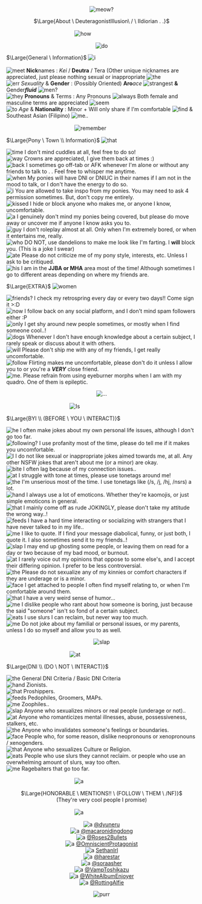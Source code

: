 <div align="center"> 

![meow?](https://komarev.com/ghpvc/?username=your-DeuteragonistIllusion)
</div>

<p align="center">
$\Large{About \ DeuteragonistIllusion\ / \ IIdiorian . .}$
</p>

ㅤㅤㅤㅤㅤㅤㅤㅤㅤㅤㅤㅤㅤㅤ![how](https://i.imgur.com/udGOht7.png)

<div align="center"> 

![do](https://watermelon.crd.co/assets/images/gallery22/9ce10986.gif?v=9a76615e)
</div>


$\Large{General \  Information}$ ![i](https://xyz.crd.co/assets/images/gallery17/a62799b2.gif?v=4ca63763) <br> <br> ![meet](https://xyz.crd.co/assets/images/gallery11/7eed65f4.gif?v=4ca63763) **Nick**names : *Kei* / **Deutra** / Tera (Other unique nicknames are appreciated, just please nothing sexual or inappropriate ![the](https://xyz.crd.co/assets/images/gallery11/007c8a23.png?v=4ca63763) <br> ![err](https://xyz.crd.co/assets/images/gallery14/0faffe51.gif?v=4ca63763) *Sexuality* & **Gender** : (Possibly Oriented) **Aro***ace* ![strangest](https://watermelon.crd.co/assets/images/gallery23/d0a88c7c.jpg?v=9a76615e) **&** Gender***fluid*** ![men?](https://watermelon.crd.co/assets/images/gallery23/dee4ad84.jpg?v=9a76615e) <br> ![they](https://xyz.crd.co/assets/images/gallery03/65842f23.gif?v=4ca63763) **Pronouns** & Terms :  Any Pronouns ![always](https://xyz.crd.co/assets/images/gallery11/0d3842d9.gif?v=4ca63763) Both female and masculine terms are appreciated ![seem](https://xyz.crd.co/assets/images/gallery03/79dab917.png?v=4ca63763) <br> ![to](https://xyz.crd.co/assets/images/gallery03/f8f6e3dc.gif?v=4ca63763) *Age* & **Nationality** : Minor + Will only share if I'm comfortable ![find](https://xyz.crd.co/assets/images/gallery03/5ff29e38.gif?v=4ca63763) & Southeast Asian (Filipino) ![me..](https://xyz.crd.co/assets/images/gallery10/2dc3bc32.gif?v=4ca63763)

ㅤㅤㅤㅤㅤㅤㅤㅤㅤㅤㅤㅤㅤㅤ![remember](https://64.media.tumblr.com/3a5c65b2ad6e0351d30113982990f993/59529026e66043b3-75/s1280x1920/f8b35da75fdacfba7dde49582b59216940345c23.pnj)


$\Large{Pony \ Town \\ Information}$ ![that](https://watermelon.crd.co/assets/images/gallery05/e39516b1.gif?v=9a76615e)

![time](https://xyz.crd.co/assets/images/gallery01/adb2e587.gif?v=4ca63763) I don't mind cuddles at all, feel free to do so! <br> ![way](https://xyz.crd.co/assets/images/gallery01/adb2e587.gif?v=4ca63763) Crowns are appreciated, I give them back at times :) <br> ![back](https://xyz.crd.co/assets/images/gallery01/adb2e587.gif?v=4ca63763) I sometimes go off-tab or AFK whenever I'm alone or without any friends to talk to . . Feel free to whisper me anytime. <br> ![when](https://xyz.crd.co/assets/images/gallery01/adb2e587.gif?v=4ca63763) My ponies will have DNI or DNIUC in their names if I am not in the mood to talk, or I don't have the energy to do so. <br> ![i](https://xyz.crd.co/assets/images/gallery01/adb2e587.gif?v=4ca63763) You are allowed to take inspo from my ponies. You may need to ask 4 permission sometimes. But, don't copy me entirely. <br> ![kissed](https://xyz.crd.co/assets/images/gallery01/adb2e587.gif?v=4ca63763) I hide or block anyone who makes me, or anyone I know, uncomfortable. <br> ![a](https://xyz.crd.co/assets/images/gallery01/adb2e587.gif?v=4ca63763) I genuinely don't mind my ponies being covered, but please do move away or uncover me if anyone I know asks you to. <br> ![guy](https://xyz.crd.co/assets/images/gallery01/adb2e587.gif?v=4ca63763) I don't roleplay almost at all. Only when I'm extremely bored, or when it entertains me, really. <br> ![who](https://xyz.crd.co/assets/images/gallery01/adb2e587.gif?v=4ca63763) DO NOT, use dandelions to make me look like I'm farting. I **will** block you. (This is a joke I swear) <br> ![ate](https://xyz.crd.co/assets/images/gallery01/adb2e587.gif?v=4ca63763) Please do not criticize me of my pony style, interests, etc. Unless I ask to be critiqued.
<br> ![his](https://xyz.crd.co/assets/images/gallery01/adb2e587.gif?v=4ca63763) I am in the **JJBA or MHA** area most of the time! Although sometimes I go to different areas depending on where my friends are.

$\Large{EXTRA}$ ![women](https://watermelon.crd.co/assets/images/gallery05/e39516b1.gif?v=9a76615e)

![friends?](https://xyz.crd.co/assets/images/gallery01/adb2e587.gif?v=4ca63763) I check my retrospring every day or every two days!! Come sign it >:D <br> ![now](https://xyz.crd.co/assets/images/gallery01/adb2e587.gif?v=4ca63763) I follow back on any social platform, and I don't mind spam followers either :P <br> ![only](https://xyz.crd.co/assets/images/gallery01/adb2e587.gif?v=4ca63763) I get shy around new people sometimes, or mostly when I find someone cool..! <br> ![dogs](https://xyz.crd.co/assets/images/gallery01/adb2e587.gif?v=4ca63763) Whenever I don't have enough knowledge about a certain subject, I rarely speak or discuss about it with others. <br> ![will](https://xyz.crd.co/assets/images/gallery01/adb2e587.gif?v=4ca63763) Please don't ship me with any of my friends, I get really uncomfortable. <br> ![follow](https://xyz.crd.co/assets/images/gallery01/adb2e587.gif?v=4ca63763) Flirting makes me uncomfortable, please don't do it unless I allow you to or you're a ***VERY*** close friend. <br> ![me.](https://xyz.crd.co/assets/images/gallery01/adb2e587.gif?v=4ca63763) Please refrain from using eyeburner morphs when I am with my quadro. One of them is epileptic.

<div align="center"> 

![...](https://watermelon.crd.co/assets/images/gallery21/988b7a01.gif?v=9a76615e)
</div>

ㅤㅤㅤㅤㅤㅤㅤㅤㅤㅤㅤㅤㅤ![Is](https://64.media.tumblr.com/3a5c65b2ad6e0351d30113982990f993/59529026e66043b3-75/s1280x1920/f8b35da75fdacfba7dde49582b59216940345c23.pnj)

$\Large{BYI \\ (BEFORE \ YOU \ INTERACT)}$

![he](https://64.media.tumblr.com/39b1ad7d60fa0c028f6b6465c22b51cb/tumblr_inline_p7lbzftHdi1qid2nw_75sq.gif) I often make jokes about my own personal life issues, although I don't go too far. <br> ![following?](https://64.media.tumblr.com/39b1ad7d60fa0c028f6b6465c22b51cb/tumblr_inline_p7lbzftHdi1qid2nw_75sq.gif) I use profanity most of the time, please do tell me if it makes you uncomfortable. <br> ![I](https://64.media.tumblr.com/39b1ad7d60fa0c028f6b6465c22b51cb/tumblr_inline_p7lbzftHdi1qid2nw_75sq.gif) I do not like sexual or inappropriate jokes aimed towards me, at all. Any other NSFW jokes that aren't about me (or a minor) are okay. <br> ![bite](https://64.media.tumblr.com/39b1ad7d60fa0c028f6b6465c22b51cb/tumblr_inline_p7lbzftHdi1qid2nw_75sq.gif) I often lag because of my connection issues.. <br> ![at](https://64.media.tumblr.com/39b1ad7d60fa0c028f6b6465c22b51cb/tumblr_inline_p7lbzftHdi1qid2nw_75sq.gif) I struggle with tone at times, please use tonetags around me! <br> ![the](https://64.media.tumblr.com/39b1ad7d60fa0c028f6b6465c22b51cb/tumblr_inline_p7lbzftHdi1qid2nw_75sq.gif) I'm unserious most of the time. I use tonetags like (/s, /j, /hj, /nsrs) a lot. <br> ![hand](https://64.media.tumblr.com/39b1ad7d60fa0c028f6b6465c22b51cb/tumblr_inline_p7lbzftHdi1qid2nw_75sq.gif) I always use a lot of emoticons. Whether they're kaomojis, or just simple emoticons in general. <br> ![that](https://64.media.tumblr.com/39b1ad7d60fa0c028f6b6465c22b51cb/tumblr_inline_p7lbzftHdi1qid2nw_75sq.gif) I mainly come off as rude JOKINGLY, please don't take my attitude the wrong way..! <br> ![feeds](https://64.media.tumblr.com/39b1ad7d60fa0c028f6b6465c22b51cb/tumblr_inline_p7lbzftHdi1qid2nw_75sq.gif) I have a hard time interacting or socializing with strangers that I have never talked to in my life.. <br> ![me](https://64.media.tumblr.com/39b1ad7d60fa0c028f6b6465c22b51cb/tumblr_inline_p7lbzftHdi1qid2nw_75sq.gif) I like to quote. If I find your message diabolical, funny, or just both, I quote it. I also sometimes send it to my friends..! <br> ![slap](https://64.media.tumblr.com/39b1ad7d60fa0c028f6b6465c22b51cb/tumblr_inline_p7lbzftHdi1qid2nw_75sq.gif) I may end up ghosting some people, or leaving them on read for a day or two because of my bad mood, or burnout. <br> ![at](https://64.media.tumblr.com/39b1ad7d60fa0c028f6b6465c22b51cb/tumblr_inline_p7lbzftHdi1qid2nw_75sq.gif) I rarely voice out my opinions that oppose to some else's, and I accept their differing opinion. I prefer to be less controversial. <br> ![the](https://64.media.tumblr.com/39b1ad7d60fa0c028f6b6465c22b51cb/tumblr_inline_p7lbzftHdi1qid2nw_75sq.gif) Please do not sexualize any of my kinnies or comfort characters if they are underage or is a minor. <br> ![face](https://64.media.tumblr.com/39b1ad7d60fa0c028f6b6465c22b51cb/tumblr_inline_p7lbzftHdi1qid2nw_75sq.gif) I get attached to people I often find myself relating to, or when I'm comfortable around them. <br> ![that](https://64.media.tumblr.com/39b1ad7d60fa0c028f6b6465c22b51cb/tumblr_inline_p7lbzftHdi1qid2nw_75sq.gif) I have a very weird sense of humor... <br> ![me](https://64.media.tumblr.com/39b1ad7d60fa0c028f6b6465c22b51cb/tumblr_inline_p7lbzftHdi1qid2nw_75sq.gif) I dislike people who rant about how someone is boring, just because the said "someone" isn't so fond of a certain subject. <br> ![eats](https://64.media.tumblr.com/39b1ad7d60fa0c028f6b6465c22b51cb/tumblr_inline_p7lbzftHdi1qid2nw_75sq.gif) I use slurs I can reclaim, but never way too much. <br> ![me](https://64.media.tumblr.com/39b1ad7d60fa0c028f6b6465c22b51cb/tumblr_inline_p7lbzftHdi1qid2nw_75sq.gif) Do not joke about my familial or personal issues, or my parents, unless I do so myself and allow you to as well.

<div align="center">

![slap](https://watermelon.crd.co/assets/images/gallery21/a65d0947.gif?v=9a76615e)
</div>

ㅤㅤㅤㅤㅤㅤㅤㅤㅤㅤㅤㅤㅤ![at](https://64.media.tumblr.com/3a5c65b2ad6e0351d30113982990f993/59529026e66043b3-75/s1280x1920/f8b35da75fdacfba7dde49582b59216940345c23.pnj)

$\Large{DNI \\ (DO \ NOT \ INTERACT)}$

![the](https://watermelon.crd.co/assets/images/gallery05/66ce1a7b.gif?v=6332de85) General DNI Criteria / Basic DNI Criteria <br> ![hand](https://watermelon.crd.co/assets/images/gallery05/66ce1a7b.gif?v=6332de85) Zionists. <br> ![that](https://watermelon.crd.co/assets/images/gallery05/66ce1a7b.gif?v=6332de85) Proshippers. <br> ![feeds](https://watermelon.crd.co/assets/images/gallery05/66ce1a7b.gif?v=6332de85) Pedophiles, Groomers, MAPs. <br> ![me](https://watermelon.crd.co/assets/images/gallery05/66ce1a7b.gif?v=6332de85) Zoophiles.. <br> ![slap](https://watermelon.crd.co/assets/images/gallery05/66ce1a7b.gif?v=6332de85) Anyone who sexualizes minors or real people (underage or not).. <br> ![at](https://watermelon.crd.co/assets/images/gallery05/66ce1a7b.gif?v=6332de85) Anyone who romanticizes mental illnesses, abuse, possessiveness, stalkers, etc. <br> ![the](https://watermelon.crd.co/assets/images/gallery05/66ce1a7b.gif?v=6332de85) Anyone who invalidates someone's feelings or boundaries. <br> ![face](https://watermelon.crd.co/assets/images/gallery05/66ce1a7b.gif?v=6332de85) People who, for some reason, dislike neopronouns or xenopronouns / xenogenders. <br> ![that](https://watermelon.crd.co/assets/images/gallery05/66ce1a7b.gif?v=6332de85) Anyone who sexualizes Culture or Religion. <br> ![eats](https://watermelon.crd.co/assets/images/gallery05/66ce1a7b.gif?v=6332de85) People who use slurs they cannot reclaim. or people who use an overwhelming amount of slurs, way too often. <br> ![me](https://watermelon.crd.co/assets/images/gallery05/66ce1a7b.gif?v=6332de85) Ragebaiters that go too far.

ㅤㅤㅤㅤㅤㅤㅤㅤㅤㅤㅤㅤㅤㅤ![a](https://64.media.tumblr.com/3a5c65b2ad6e0351d30113982990f993/59529026e66043b3-75/s1280x1920/f8b35da75fdacfba7dde49582b59216940345c23.pnj)

 <p align="center">
$\Large{HONORABLE \ MENTIONS!! \ (FOLLOW \ THEM \ /NF)}$ <br> (They're very cool people I promise)
</p>

ㅤㅤㅤㅤㅤㅤㅤㅤㅤㅤㅤㅤㅤㅤ![a](https://i.imgur.com/udGOht7.png)

<div align="center"> 

![a](https://watermelon.crd.co/assets/images/gallery05/4b5da243.gif?v=9a76615e) [@dyuneru](https://github.com/dyuneru) <br> ![a](https://watermelon.crd.co/assets/images/gallery05/4b5da243.gif?v=9a76615e) [@macaronidingdong](https://github.com/macaronidingdong) <br> ![a](https://watermelon.crd.co/assets/images/gallery05/4b5da243.gif?v=9a76615e) [@Roses2Bullets](https://github.com/Roses2bullets) <br> ![a](https://watermelon.crd.co/assets/images/gallery05/4b5da243.gif?v=9a76615e) [@OmniscientProtagonist](https://github.com/OmniscientProtagonist) <br> ![a](https://watermelon.crd.co/assets/images/gallery05/4b5da243.gif?v=9a76615e) [SethanIrl](https://github.com/SethanIrl) <br> ![a](https://watermelon.crd.co/assets/images/gallery05/4b5da243.gif?v=9a76615e) [@harestar](https://github.com/harestar)  <br> ![a](https://watermelon.crd.co/assets/images/gallery05/4b5da243.gif?v=9a76615e) [@soraasher](https://github.com/soraasher) <br> ![a](https://watermelon.crd.co/assets/images/gallery05/4b5da243.gif?v=9a76615e) [@VampToshikazu](https://github.com/VampToshikazu) <br> ![a](https://watermelon.crd.co/assets/images/gallery05/4b5da243.gif?v=9a76615e) [@WhiteAlbumEnjoyer](https://github.com/WhiteAlbumEnjoyer) <br> ![a](https://watermelon.crd.co/assets/images/gallery05/4b5da243.gif?v=9a76615e) [@RottingAlfie](https://github.com/RottingAlfie)
</div>

<div align="center">

![purr](https://watermelon.crd.co/assets/images/gallery21/24557b5d.gif?v=9a76615e)
</div>
